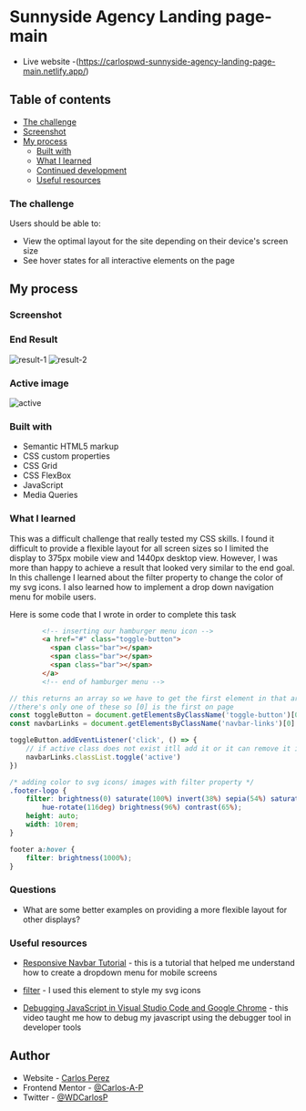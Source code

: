 # Sunnyside Agency Landing page-main

- Live website -(https://carlospwd-sunnyside-agency-landing-page-main.netlify.app/)

## Table of contents

- [The challenge](#the-challenge)
- [Screenshot](#screenshot)
- [My process](#my-process)
  - [Built with](#built-with)
  - [What I learned](#what-i-learned)
  - [Continued development](#continued-development)
  - [Useful resources](#useful-resources)

### The challenge

Users should be able to:

- View the optimal layout for the site depending on their device's screen size
- See hover states for all interactive elements on the page

## My process

### Screenshot

### End Result

![result-1](https://user-images.githubusercontent.com/85038929/128619265-25ba84e8-2592-4185-a0cc-0d02c0074de4.JPG)
![result-2](https://user-images.githubusercontent.com/85038929/128619274-2046a112-e69b-4624-a881-00d8529a7ff2.JPG)

### Active image

![active](https://user-images.githubusercontent.com/85038929/128619281-87cd2bd1-7e36-4e31-bc51-21f37c639411.JPG)

### Built with

- Semantic HTML5 markup
- CSS custom properties
- CSS Grid
- CSS FlexBox
- JavaScript
- Media Queries

### What I learned

This was a difficult challenge that really tested my CSS skills. I found it difficult to provide a flexible layout for all screen sizes so I limited the display to 375px mobile view and 1440px desktop view. However, I was more than happy to achieve a result that looked very similar to the end goal. In this challenge I learned about the filter property to change the color of my svg icons. I also learned how to implement a drop down navigation menu for mobile users.

Here is some code that I wrote in order to complete this task

```HTML
        <!-- inserting our hamburger menu icon -->
        <a href="#" class="toggle-button">
          <span class="bar"></span>
          <span class="bar"></span>
          <span class="bar"></span>
        </a>
        <!-- end of hamburger menu -->

```

```Javascript
// this returns an array so we have to get the first element in that array
//there's only one of these so [0] is the first on page
const toggleButton = document.getElementsByClassName('toggle-button')[0]
const navbarLinks = document.getElementsByClassName('navbar-links')[0]

toggleButton.addEventListener('click', () => {
    // if active class does not exist itll add it or it can remove it if it does
    navbarLinks.classList.toggle('active')
})
```

```CSS
/* adding color to svg icons/ images with filter property */
.footer-logo {
	filter: brightness(0) saturate(100%) invert(38%) sepia(54%) saturate(453%)
		hue-rotate(116deg) brightness(96%) contrast(65%);
	height: auto;
	width: 10rem;
}

footer a:hover {
	filter: brightness(1000%);
}
```

### Questions

- What are some better examples on providing a more flexible layout for other displays?

### Useful resources

- [Responsive Navbar Tutorial](https://www.youtube.com/watch?v=At4B7A4GOPg&ab_channel=WebDevSimplified) - this is a tutorial that helped me understand how to create a dropdown menu for mobile screens

- [filter](https://developer.mozilla.org/en-US/docs/Web/CSS/filter) - I used this element to style my svg icons

- [Debugging JavaScript in Visual Studio Code and Google Chrome](https://www.youtube.com/watch?v=AX7uybwukkk&ab_channel=JamesQQuick) - this video taught me how to debug my javascript using the debugger tool in developer tools

## Author

- Website - [Carlos Perez](https://www.site.com)
- Frontend Mentor - [@Carlos-A-P](https://www.frontendmentor.io/profile/yourusername)
- Twitter - [@WDCarlosP](https://www.twitter.com/WDCarlosP)
